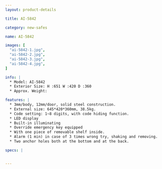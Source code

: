 ```yaml
---
layout: product-details

title: AI-5842

category: new-safes

name: AI-5842

images: [
  "ai-5842-1.jpg",
  "ai-5842-2.jpg",
  "ai-5842-3.jpg",
  "ai-5842-4.jpg",
]

info: |
  * Model: AI-5842
  * Exterior Size: H :651 W :420 D :360
  * Approx. Weight: 

features: |
  * 3mm/body, 12mm/door, solid steel construction.
  * External size: 645*420*360mm, 38.5kg.
  * Code setting: 1~8 digits, with code hiding function.
  * LED display
  * Built-in illuminating
  * Override emergency key equipped
  * With one piece of removable shelf inside.
  * Alarm (1 min) in case of 3 times wrong try, shaking and removing.
  * Two anchor holes both at the bottom and at the back.

specs: |


---
```



